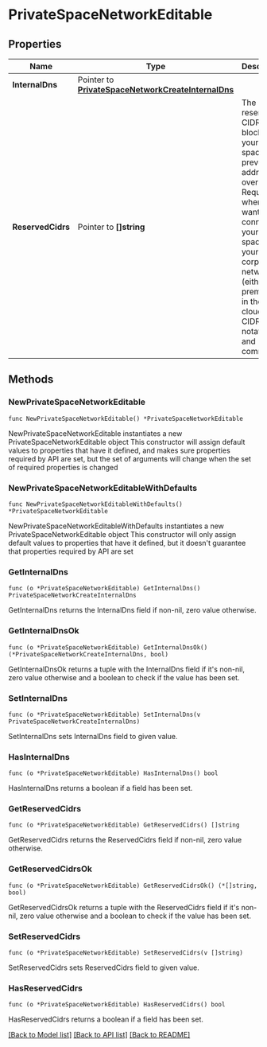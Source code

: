 # PrivateSpaceNetworkEditable

## Properties

Name | Type | Description | Notes
------------ | ------------- | ------------- | -------------
**InternalDns** | Pointer to [**PrivateSpaceNetworkCreateInternalDns**](PrivateSpaceNetworkCreateInternalDns.md) |  | [optional] 
**ReservedCidrs** | Pointer to **[]string** | The list of reserved CIDR blocks for your private space to prevent IP address overlap. Required when you want to connect your private space to your corporate network (either on-premises or in the cloud). Use CIDR notation and commas.  | [optional] 

## Methods

### NewPrivateSpaceNetworkEditable

`func NewPrivateSpaceNetworkEditable() *PrivateSpaceNetworkEditable`

NewPrivateSpaceNetworkEditable instantiates a new PrivateSpaceNetworkEditable object
This constructor will assign default values to properties that have it defined,
and makes sure properties required by API are set, but the set of arguments
will change when the set of required properties is changed

### NewPrivateSpaceNetworkEditableWithDefaults

`func NewPrivateSpaceNetworkEditableWithDefaults() *PrivateSpaceNetworkEditable`

NewPrivateSpaceNetworkEditableWithDefaults instantiates a new PrivateSpaceNetworkEditable object
This constructor will only assign default values to properties that have it defined,
but it doesn't guarantee that properties required by API are set

### GetInternalDns

`func (o *PrivateSpaceNetworkEditable) GetInternalDns() PrivateSpaceNetworkCreateInternalDns`

GetInternalDns returns the InternalDns field if non-nil, zero value otherwise.

### GetInternalDnsOk

`func (o *PrivateSpaceNetworkEditable) GetInternalDnsOk() (*PrivateSpaceNetworkCreateInternalDns, bool)`

GetInternalDnsOk returns a tuple with the InternalDns field if it's non-nil, zero value otherwise
and a boolean to check if the value has been set.

### SetInternalDns

`func (o *PrivateSpaceNetworkEditable) SetInternalDns(v PrivateSpaceNetworkCreateInternalDns)`

SetInternalDns sets InternalDns field to given value.

### HasInternalDns

`func (o *PrivateSpaceNetworkEditable) HasInternalDns() bool`

HasInternalDns returns a boolean if a field has been set.

### GetReservedCidrs

`func (o *PrivateSpaceNetworkEditable) GetReservedCidrs() []string`

GetReservedCidrs returns the ReservedCidrs field if non-nil, zero value otherwise.

### GetReservedCidrsOk

`func (o *PrivateSpaceNetworkEditable) GetReservedCidrsOk() (*[]string, bool)`

GetReservedCidrsOk returns a tuple with the ReservedCidrs field if it's non-nil, zero value otherwise
and a boolean to check if the value has been set.

### SetReservedCidrs

`func (o *PrivateSpaceNetworkEditable) SetReservedCidrs(v []string)`

SetReservedCidrs sets ReservedCidrs field to given value.

### HasReservedCidrs

`func (o *PrivateSpaceNetworkEditable) HasReservedCidrs() bool`

HasReservedCidrs returns a boolean if a field has been set.


[[Back to Model list]](../README.md#documentation-for-models) [[Back to API list]](../README.md#documentation-for-api-endpoints) [[Back to README]](../README.md)


